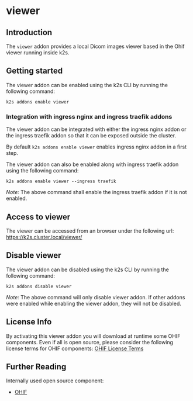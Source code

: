 <!--
SPDX-FileCopyrightText: © 2024 Siemens Healthcare GmbH

SPDX-License-Identifier: MIT
-->

# viewer

## Introduction

The `viewer` addon provides a local Dicom images viewer based in the Ohif viewer running inside k2s.

## Getting started

The viewer addon can be enabled using the k2s CLI by running the following command:

```
k2s addons enable viewer
```

### Integration with ingress nginx and ingress traefik addons

The viewer addon can be integrated with either the ingress nginx addon or the ingress traefik addon so that it can be exposed outside the cluster.

By default `k2s addons enable viewer` enables ingress nginx addon in a first step.

The viewer addon can also be enabled along with ingress traefik addon using the following command:

```
k2s addons enable viewer --ingress traefik
```

_Note:_ The above command shall enable the ingress traefik addon if it is not enabled.

## Access to viewer

The viewer can be accessed from an browser under the following url:
https://k2s.cluster.local/viewer/

## Disable viewer

The viewer addon can be disabled using the k2s CLI by running the following command:

```
k2s addons disable viewer
```

_Note:_ The above command will only disable viewer addon. If other addons were enabled while enabling the viewer addon, they will not be disabled.

## License Info

By activating this viewer addon you will download at runtime some OHIF components. Even if all is open source, please consider the following license terms for OHIF components: [OHIF License Terms](https://github.com/OHIF/Viewers/blob/master/LICENSE) 

## Further Reading

Internally used open source component:
- [OHIF](https://ohif.org/)